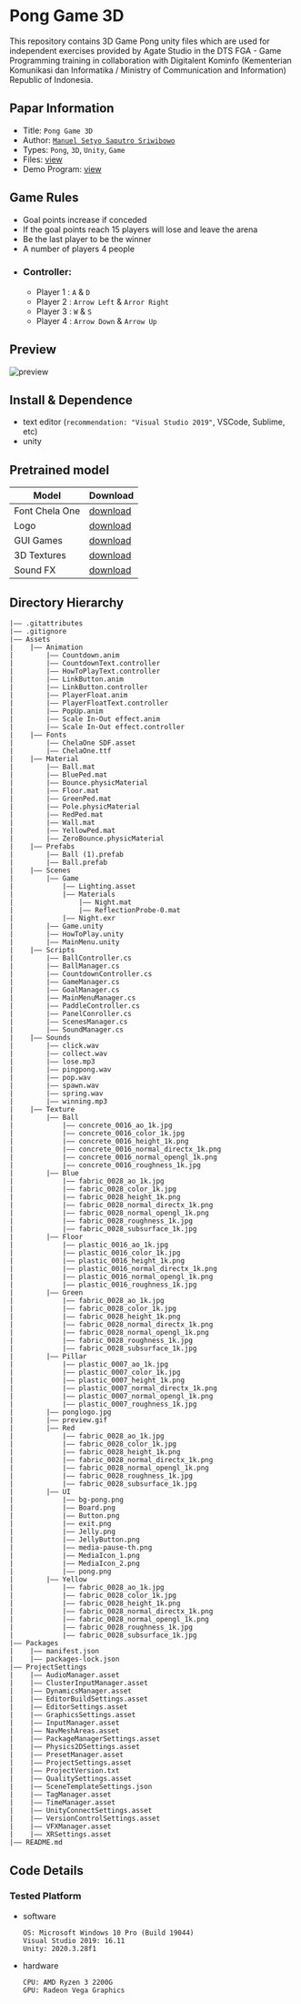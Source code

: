 Pong Game 3D
===
This repository contains 3D Game Pong unity files which are used for independent exercises provided by Agate Studio in the DTS FGA - Game Programming training in collaboration with Digitalent Kominfo (Kementerian Komunikasi dan Informatika / Ministry of Communication and Information) Republic of Indonesia.

## Papar Information
- Title:  `Pong Game 3D`
- Author:  [`Manuel Setyo Saputro Sriwibowo`](https://github.com/msetyo15)
- Types: `Pong`, `3D`, `Unity`, `Game`
- Files: [view](https://github.com/msetyo15/Pong-Game-3D)
- Demo Program: [view](https://msetyo15.github.io/Pong-Game-3D/)

## Game Rules
- Goal points increase if conceded
- If the goal points reach 15 players will lose and leave the arena
- Be the last player to be the winner
- A number of players 4 people
- ### Controller:
  - Player 1 : `A` & `D`
  - Player 2 : `Arrow Left` & `Arror Right`
  - Player 3 : `W` & `S`
  - Player 4 : `Arrow Down` & `Arrow Up`

## Preview
![preview](./Assets/Texture/preview.gif)

## Install & Dependence
- text editor (`recommendation: "Visual Studio 2019"`, VSCode, Sublime, etc)
- unity

## Pretrained model
| Model | Download |
| ---     | ---   |
| Font Chela One | [download](https://www.fontsquirrel.com/fonts/chela-one) |
| Logo | [download](https://cooltext.com/Logo-Design-Glossy) |
| GUI Games | [download](https://www.freepik.com/search?format=search&query=gui%20game) |
| 3D Textures | [download](https://www.texturecan.com/) |
| Sound FX | [download](https://www.youtube.com/results?search_query=sfx+game+) |


## Directory Hierarchy
```
|—— .gitattributes
|—— .gitignore
|—— Assets
|    |—— Animation
|        |—— Countdown.anim
|        |—— CountdownText.controller
|        |—— HowToPlayText.controller
|        |—— LinkButton.anim
|        |—— LinkButton.controller
|        |—— PlayerFloat.anim
|        |—— PlayerFloatText.controller
|        |—— PopUp.anim
|        |—— Scale In-Out effect.anim
|        |—— Scale In-Out effect.controller
|    |—— Fonts
|        |—— ChelaOne SDF.asset
|        |—— ChelaOne.ttf
|    |—— Material
|        |—— Ball.mat
|        |—— BluePed.mat
|        |—— Bounce.physicMaterial
|        |—— Floor.mat
|        |—— GreenPed.mat
|        |—— Pole.physicMaterial
|        |—— RedPed.mat
|        |—— Wall.mat
|        |—— YellowPed.mat
|        |—— ZeroBounce.physicMaterial
|    |—— Prefabs
|        |—— Ball (1).prefab
|        |—— Ball.prefab
|    |—— Scenes
|        |—— Game
|            |—— Lighting.asset
|            |—— Materials
|                |—— Night.mat
|                |—— ReflectionProbe-0.mat
|            |—— Night.exr
|        |—— Game.unity
|        |—— HowToPlay.unity
|        |—— MainMenu.unity
|    |—— Scripts
|        |—— BallController.cs
|        |—— BallManager.cs
|        |—— CountdownController.cs
|        |—— GameManager.cs
|        |—— GoalManager.cs
|        |—— MainMenuManager.cs
|        |—— PaddleController.cs
|        |—— PanelConroller.cs
|        |—— ScenesManager.cs
|        |—— SoundManager.cs
|    |—— Sounds
|        |—— click.wav
|        |—— collect.wav
|        |—— lose.mp3
|        |—— pingpong.wav
|        |—— pop.wav
|        |—— spawn.wav
|        |—— spring.wav
|        |—— winning.mp3
|    |—— Texture
|        |—— Ball
|            |—— concrete_0016_ao_1k.jpg
|            |—— concrete_0016_color_1k.jpg
|            |—— concrete_0016_height_1k.png
|            |—— concrete_0016_normal_directx_1k.png
|            |—— concrete_0016_normal_opengl_1k.png
|            |—— concrete_0016_roughness_1k.jpg
|        |—— Blue
|            |—— fabric_0028_ao_1k.jpg
|            |—— fabric_0028_color_1k.jpg
|            |—— fabric_0028_height_1k.png
|            |—— fabric_0028_normal_directx_1k.png
|            |—— fabric_0028_normal_opengl_1k.png
|            |—— fabric_0028_roughness_1k.jpg
|            |—— fabric_0028_subsurface_1k.jpg
|        |—— Floor
|            |—— plastic_0016_ao_1k.jpg
|            |—— plastic_0016_color_1k.jpg
|            |—— plastic_0016_height_1k.png
|            |—— plastic_0016_normal_directx_1k.png
|            |—— plastic_0016_normal_opengl_1k.png
|            |—— plastic_0016_roughness_1k.jpg
|        |—— Green
|            |—— fabric_0028_ao_1k.jpg
|            |—— fabric_0028_color_1k.jpg
|            |—— fabric_0028_height_1k.png
|            |—— fabric_0028_normal_directx_1k.png
|            |—— fabric_0028_normal_opengl_1k.png
|            |—— fabric_0028_roughness_1k.jpg
|            |—— fabric_0028_subsurface_1k.jpg
|        |—— Pillar
|            |—— plastic_0007_ao_1k.jpg
|            |—— plastic_0007_color_1k.jpg
|            |—— plastic_0007_height_1k.png
|            |—— plastic_0007_normal_directx_1k.png
|            |—— plastic_0007_normal_opengl_1k.png
|            |—— plastic_0007_roughness_1k.jpg
|        |—— ponglogo.jpg
|        |—— preview.gif
|        |—— Red
|            |—— fabric_0028_ao_1k.jpg
|            |—— fabric_0028_color_1k.jpg
|            |—— fabric_0028_height_1k.png
|            |—— fabric_0028_normal_directx_1k.png
|            |—— fabric_0028_normal_opengl_1k.png
|            |—— fabric_0028_roughness_1k.jpg
|            |—— fabric_0028_subsurface_1k.jpg
|        |—— UI
|            |—— bg-pong.png
|            |—— Board.png
|            |—— Button.png
|            |—— exit.png
|            |—— Jelly.png
|            |—— JellyButton.png
|            |—— media-pause-th.png
|            |—— MediaIcon_1.png
|            |—— MediaIcon_2.png
|            |—— pong.png
|        |—— Yellow
|            |—— fabric_0028_ao_1k.jpg
|            |—— fabric_0028_color_1k.jpg
|            |—— fabric_0028_height_1k.png
|            |—— fabric_0028_normal_directx_1k.png
|            |—— fabric_0028_normal_opengl_1k.png
|            |—— fabric_0028_roughness_1k.jpg
|            |—— fabric_0028_subsurface_1k.jpg
|—— Packages
|    |—— manifest.json
|    |—— packages-lock.json
|—— ProjectSettings
|    |—— AudioManager.asset
|    |—— ClusterInputManager.asset
|    |—— DynamicsManager.asset
|    |—— EditorBuildSettings.asset
|    |—— EditorSettings.asset
|    |—— GraphicsSettings.asset
|    |—— InputManager.asset
|    |—— NavMeshAreas.asset
|    |—— PackageManagerSettings.asset
|    |—— Physics2DSettings.asset
|    |—— PresetManager.asset
|    |—— ProjectSettings.asset
|    |—— ProjectVersion.txt
|    |—— QualitySettings.asset
|    |—— SceneTemplateSettings.json
|    |—— TagManager.asset
|    |—— TimeManager.asset
|    |—— UnityConnectSettings.asset
|    |—— VersionControlSettings.asset
|    |—— VFXManager.asset
|    |—— XRSettings.asset
|—— README.md
```
## Code Details
### Tested Platform
- software
  ```
  OS: Microsoft Windows 10 Pro (Build 19044)
  Visual Studio 2019: 16.11
  Unity: 2020.3.28f1
  ```
- hardware
  ```
  CPU: AMD Ryzen 3 2200G
  GPU: Radeon Vega Graphics
  ```